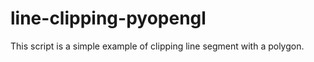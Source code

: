 # line-clipping-pyopengl

This script is a simple example of clipping line segment with a polygon.

